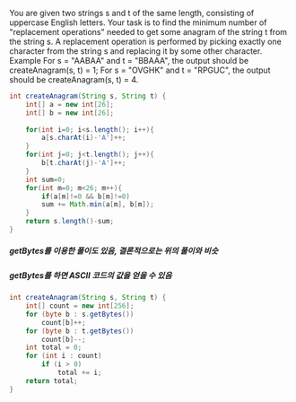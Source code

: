 You are given two strings s and t of the same length, consisting of uppercase English letters. Your task is to find the minimum number of "replacement operations" needed to get some anagram of the string t from the string s. A replacement operation is performed by picking exactly one character from the string s and replacing it by some other character.
Example
For s = "AABAA" and t = "BBAAA", the output should be
createAnagram(s, t) = 1;
For s = "OVGHK" and t = "RPGUC", the output should be
createAnagram(s, t) = 4.

```java
int createAnagram(String s, String t) {    
    int[] a = new int[26];
    int[] b = new int[26];
    
    for(int i=0; i<s.length(); i++){
        a[s.charAt(i)-'A']++;
    }
    for(int j=0; j<t.length(); j++){
        b[t.charAt(j)-'A']++;
    }    
    int sum=0;    
    for(int m=0; m<26; m++){
        if(a[m]!=0 && b[m]!=0)
        sum += Math.min(a[m], b[m]);
    }    
    return s.length()-sum;
}
```

##### getBytes를 이용한 풀이도 있음, 결론적으로는 위의 풀이와 비슷
##### getBytes를 하면 ASCII 코드의 값을 얻을 수 있음

```java
int createAnagram(String s, String t) {
    int[] count = new int[256];
    for (byte b : s.getBytes())
        count[b]++;
    for (byte b : t.getBytes())
        count[b]--;
    int total = 0;
    for (int i : count)
        if (i > 0)
            total += i;
    return total;
}
```
